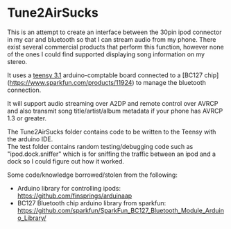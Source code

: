 # Tune2AirSucks
This is an attempt to create an interface between the 30pin ipod connector in my car and bluetooth so that I can stream audio from my phone. There exist several commercial products that perform this function, however none of the ones I could find supported displaying song information on my stereo.

It uses a [teensy 3.1](https://www.pjrc.com/teensy/teensy31.html) arduino-comptable board connected to a [BC127 chip] (https://www.sparkfun.com/products/11924) to manage the bluetooth connection.

It will support audio streaming over A2DP and remote control over AVRCP and also transmit song title/artist/album metadata if your phone has AVRCP 1.3 or greater.

The Tune2AirSucks folder contains code to be written to the Teensy with the arduino IDE.<br>
The test folder contains random testing/debugging code such as "ipod.dock.sniffer" which is for sniffing the traffic between an ipod and a dock so I could figure out how it worked.


Some code/knowledge borrowed/stolen from the following:
* Arduino library for controlling ipods: https://github.com/finsprings/arduinaap<br>
* BC127 Bluetooth chip arduino library from sparkfun: https://github.com/sparkfun/SparkFun_BC127_Bluetooth_Module_Arduino_Library/
